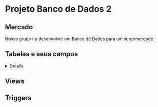 # Projeto Banco de Dados 2

## Mercado
Nosso grupo ira desenvolver um Banco de Dados para um supermercado

## Tabelas e seus campos

<details>
 
![Mapa das Tabelas](imagens/mapa.png)

<details>
<details>
<summary>Categoria_Produto</summary>

- catp_id
- catp_nome

</details>
<details>
<summary>Produto</summary>
 
- prod_id
- prod_nome
- prod_preco 
- prod_qtd_estoque
- catp_catp_id 

</details>
<details>
<summary>Fornecedor</summary>
 
- forn_id 
- forn_nome 
- forn_cnpj 
- forn_telefone

</details>
<details>
<summary>Produto_Fornecedor</summary>
 
- pf_prod_id 
- pf_forn_id 

</details>
<details>
<summary>Cliente</summary>
 
- cli_id 
- cli_nome 
- cli_cpf 
- cli_telefone 

</details>
<details>
<summary>Funcionario</summary>
 
- func_id 
- func_nome 
- func_cargo 
- func_salario 
- func_data_admissao 

</details>
<details>
<summary>Endereco_Cliente</summary>
 
- endc_id 
- endc_rua 
- endc_numero 
- endc_bairro 
- endc_cidade 
- endc_estado 
- endc_cli_id 

</details>
<details>
<summary>Venda</summary>
 
- venda_id 
- venda_data 
- venda_valor_total 
- venda_cli_id 
- venda_func_id 

</details>
<details>
<summary>Item_Venda</summary>
 
- itemv_id
- itemv_qtd
- itemv_preco_unit
- itemv_venda_id
- itemv_prod_id 

</details>
<details>
<summary>Compra</summary>
 
- comp_id
- comp_data
- comp_valor_total
- comp_forn_id
- comp_func_id 

</details>
<details>
<summary>Item_Compra</summary>
 
- itemc_id
- itemc_qtd
- itemc_preco_unit
- itemc_comp_id
- itemc_prod_id 

</details>
<details>
<summary>Setor</summary>

- setor_id
- setor_nome 

</details>
<details>
<summary>Funcionario_Setor</summary>

- fs_func_id
- fs_setor_id
- fs_data_inicio
- fs_data_fim 

</details>
<details>
<summary>Pagamento</summary>
 
- pag_id
- pag_metodo
- pag_valor
- pag_data
- pag_venda_id 
</details>
<details>
<summary>Promocao</summary>
 
- promo_id
- promo_percentual
- promo_inicio
- promo_fim
- promo_prod_id 

</details>
</details>
</details>

## Views

## Triggers
